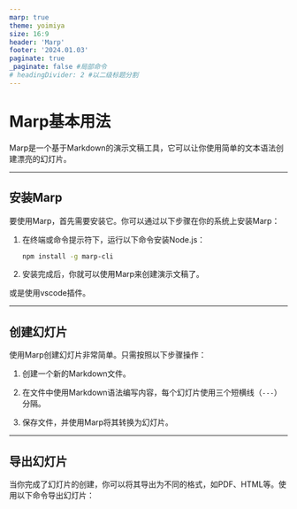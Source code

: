 ```yaml
---
marp: true
theme: yoimiya
size: 16:9
header: 'Marp'
footer: '2024.01.03'
paginate: true
_paginate: false #局部命令
# headingDivider: 2 #以二级标题分割
---
```

<!-- header: 基本用法 -->
# Marp基本用法

Marp是一个基于Markdown的演示文稿工具，它可以让你使用简单的文本语法创建漂亮的幻灯片。

---

## 安装Marp

要使用Marp，首先需要安装它。你可以通过以下步骤在你的系统上安装Marp：

1. 在终端或命令提示符下，运行以下命令安装Node.js：

    ```bash
    npm install -g marp-cli
    ```

2. 安装完成后，你就可以使用Marp来创建演示文稿了。

或是使用vscode插件。

---

## 创建幻灯片

使用Marp创建幻灯片非常简单。只需按照以下步骤操作：

1. 创建一个新的Markdown文件。

2. 在文件中使用Markdown语法编写内容，每个幻灯片使用三个短横线（`---`）分隔。

3. 保存文件，并使用Marp将其转换为幻灯片。

---

## 导出幻灯片

当你完成了幻灯片的创建，你可以将其导出为不同的格式，如PDF、HTML等。使用以下命令导出幻灯片：

